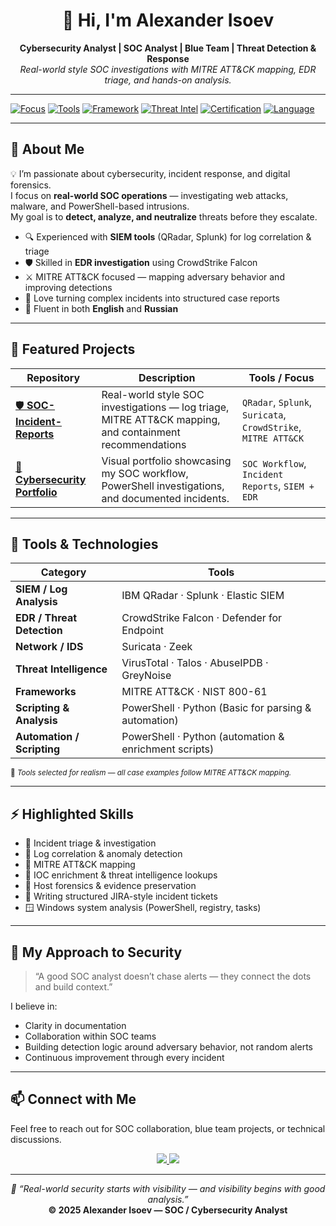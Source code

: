<!-- 👨‍💻 Alexander Isoev | SOC / Cybersecurity Analyst -->

<h1 align="center">👋 Hi, I'm Alexander Isoev</h1>

<p align="center">
  <b>Cybersecurity Analyst | SOC Analyst | Blue Team | Threat Detection & Response</b><br>
  <i>Real-world style SOC investigations with MITRE ATT&CK mapping, EDR triage, and hands-on analysis.</i>
</p>

---

<p align="center">

[![Focus](https://img.shields.io/badge/Focus-SOC%20%7C%20SIEM%20%7C%20EDR-critical)](#)
[![Tools](https://img.shields.io/badge/Tools-QRadar%20%7C%20Splunk%20%7C%20CrowdStrike-blueviolet)](#)
[![Framework](https://img.shields.io/badge/Framework-MITRE%20ATT%26CK%20%7C%20NIST%20800--61-red)](#)
[![Threat Intel](https://img.shields.io/badge/Threat_Intel-VirusTotal%20%7C%20AbuseIPDB%20%7C%20Talos-informational)](#)
[![Certification](https://img.shields.io/badge/Certification-CompTIA%20Security%2B-success)](#)
[![Language](https://img.shields.io/badge/Language-English%20%26%20Russian-darkblue)](#)

</p>



---

## 🧠 About Me

💡 I’m passionate about cybersecurity, incident response, and digital forensics.  
I focus on **real-world SOC operations** — investigating web attacks, malware, and PowerShell-based intrusions.  
My goal is to **detect, analyze, and neutralize** threats before they escalate.

- 🔍 Experienced with **SIEM tools** (QRadar, Splunk) for log correlation & triage  
- 🛡️ Skilled in **EDR investigation** using CrowdStrike Falcon  
- ⚔️ MITRE ATT&CK focused — mapping adversary behavior and improving detections  
- 🧩 Love turning complex incidents into structured case reports  
- 💬 Fluent in both **English** and **Russian**

---

## 🧩 Featured Projects

| Repository | Description | Tools / Focus |
|-------------|--------------|----------------|
| [🛡️ **SOC-Incident-Reports**](https://github.com/PurePootato/SOC-Incident-Reports) | Real-world style SOC investigations — log triage, MITRE ATT&CK mapping, and containment recommendations | `QRadar`, `Splunk`, `Suricata`, `CrowdStrike`, `MITRE ATT&CK` |
| [📁 **Cybersecurity Portfolio**](https://github.com/PurePootato/portfolioAlexanderIsoev/blob/main/SOC_Portfolio_Alexander__Isoev.pdf) | Visual portfolio showcasing my SOC workflow, PowerShell investigations, and documented incidents. | `SOC Workflow`, `Incident Reports`, `SIEM + EDR` |

---

## 🧰 Tools & Technologies

| Category | Tools |
|-----------|-------|
| **SIEM / Log Analysis** | IBM QRadar · Splunk · Elastic SIEM |
| **EDR / Threat Detection** | CrowdStrike Falcon · Defender for Endpoint |
| **Network / IDS** | Suricata · Zeek |
| **Threat Intelligence** | VirusTotal · Talos · AbuseIPDB · GreyNoise |
| **Frameworks** | MITRE ATT&CK · NIST 800-61 |
| **Scripting & Analysis** | PowerShell · Python (Basic for parsing & automation) |
| **Automation / Scripting** | PowerShell · Python (automation & enrichment scripts) |

<sub>🧠 *Tools selected for realism — all case examples follow MITRE ATT&CK mapping.*</sub>

---

## ⚡ Highlighted Skills

- 🔎 Incident triage & investigation  
- 🧬 Log correlation & anomaly detection  
- 🧠 MITRE ATT&CK mapping  
- 🧰 IOC enrichment & threat intelligence lookups  
- 🧹 Host forensics & evidence preservation  
- 🧱 Writing structured JIRA-style incident tickets  
- 🪟 Windows system analysis (PowerShell, registry, tasks)

---

## 🧭 My Approach to Security

> “A good SOC analyst doesn’t chase alerts — they connect the dots and build context.”  

I believe in:
- Clarity in documentation  
- Collaboration within SOC teams  
- Building detection logic around adversary behavior, not random alerts  
- Continuous improvement through every incident

---

## 📫 Connect with Me
Feel free to reach out for SOC collaboration, blue team projects, or technical discussions.
<p align="center">
  <a href="https://linkedin.com/in/alexanderisoev">
    <img src="https://img.shields.io/badge/LinkedIn-Alexander%20Isoev-blue?style=flat-square&logo=linkedin" />
  </a>
  <a href="mailto:alexanderisoevf@gmail.com">
    <img src="https://img.shields.io/badge/Email-alexanderisoevf%40gmail.com-red?style=flat-square&logo=gmail" />
  </a>
</p>

---

<p align="center">
  <i>📘 “Real-world security starts with visibility — and visibility begins with good analysis.”</i><br>
  <b>© 2025 Alexander Isoev — SOC / Cybersecurity Analyst</b>
</p>
